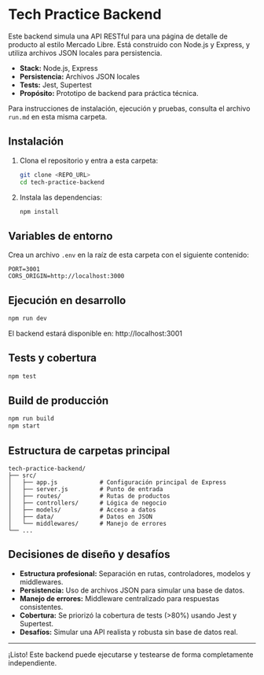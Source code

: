 # Tech Practice Backend

Este backend simula una API RESTful para una página de detalle de producto al estilo Mercado Libre. Está construido con Node.js y Express, y utiliza archivos JSON locales para persistencia.

- **Stack:** Node.js, Express
- **Persistencia:** Archivos JSON locales
- **Tests:** Jest, Supertest
- **Propósito:** Prototipo de backend para práctica técnica.

Para instrucciones de instalación, ejecución y pruebas, consulta el archivo `run.md` en esta misma carpeta.

## Instalación

1. Clona el repositorio y entra a esta carpeta:
   ```bash
   git clone <REPO_URL>
   cd tech-practice-backend
   ```
2. Instala las dependencias:
   ```bash
   npm install
   ```

## Variables de entorno
Crea un archivo `.env` en la raíz de esta carpeta con el siguiente contenido:
```
PORT=3001
CORS_ORIGIN=http://localhost:3000
```

## Ejecución en desarrollo
```bash
npm run dev
```
El backend estará disponible en: http://localhost:3001

## Tests y cobertura
```bash
npm test
```

## Build de producción
```bash
npm run build
npm start
```

## Estructura de carpetas principal
```
tech-practice-backend/
├── src/
│   ├── app.js            # Configuración principal de Express
│   ├── server.js         # Punto de entrada
│   ├── routes/           # Rutas de productos
│   ├── controllers/      # Lógica de negocio
│   ├── models/           # Acceso a datos
│   ├── data/             # Datos en JSON
│   └── middlewares/      # Manejo de errores
└── ...
```

## Decisiones de diseño y desafíos
- **Estructura profesional:** Separación en rutas, controladores, modelos y middlewares.
- **Persistencia:** Uso de archivos JSON para simular una base de datos.
- **Manejo de errores:** Middleware centralizado para respuestas consistentes.
- **Cobertura:** Se priorizó la cobertura de tests (>80%) usando Jest y Supertest.
- **Desafíos:** Simular una API realista y robusta sin base de datos real.

---

¡Listo! Este backend puede ejecutarse y testearse de forma completamente independiente. 